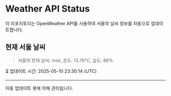 
# Weather API Status

이 리포지토리는 OpenWeather API를 사용하여 서울의 날씨 정보를 자동으로 업데이트합니다.

## 현재 서울 날씨
> 서울의 현재 날씨: mist, 온도: 13.76°C, 습도: 88%

⏳ 업데이트 시간: 2025-05-10 23:30:14 (UTC)

---
자동 업데이트 봇에 의해 관리됩니다.
